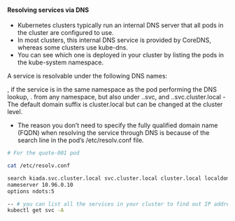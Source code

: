 #### Resolving services via DNS

- Kubernetes clusters typically run an internal DNS server that all pods in the cluster are configured to use. 
- In most clusters, this internal DNS service is provided by CoreDNS, whereas some clusters use kube-dns. 
- You can see which one is deployed in your cluster by listing the pods in the kube-system namespace.

A service is resolvable under the following DNS names:

<service-name>, if the service is in the same namespace as the pod performing the DNS lookup,
<service-name>.<service-namespace> from any namespace, but also under
<service-name>.<service-namespace>.svc, and
<service-name>.<service-namespace>.svc.cluster.local  - The default domain suffix is cluster.local but can be changed at the cluster level.

- The reason you don’t need to specify the fully qualified domain name (FQDN) when resolving the service through DNS is because of the search line in the pod’s /etc/resolv.conf file.

``````sh
# For the quote-001 pod

cat /etc/resolv.conf

search kiada.svc.cluster.local svc.cluster.local cluster.local localdomain
nameserver 10.96.0.10
options ndots:5

-- # you can list all the services in your cluster to find out IP address is in the nameserver line
kubectl get svc -A


``````